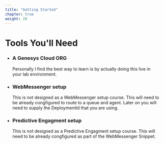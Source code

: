 ```yaml
---
title: "Getting Started"
chapter: true
weight: 20
---
```


# Tools You'll Need


* ### A Genesys Cloud ORG
    Personally I find the best way to learn is by actually doing this live in your lab environment.

* ### WebMessenger setup
    This is not designed as a WebMessenger setup course. This will need to be already congfigured to route to a queue and agent. Later on you will need to supply the DeploymentId that you are using.

* ### Predictive Engagment setup
    This is not designed as a Predictive Engagment setup course. This will need to be already congfigured as part of the WebMessenger Snippet.